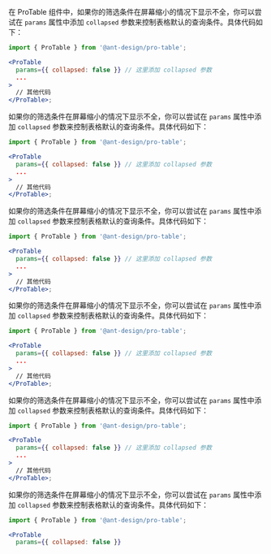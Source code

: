 在 ProTable 组件中，如果你的筛选条件在屏幕缩小的情况下显示不全，你可以尝试在 `params` 属性中添加 `collapsed` 参数来控制表格默认的查询条件。具体代码如下：

```jsx
import { ProTable } from '@ant-design/pro-table';

<ProTable
  params={{ collapsed: false }} // 这里添加 collapsed 参数
  ...
>
  // 其他代码
</ProTable>;
```

如果你的筛选条件在屏幕缩小的情况下显示不全，你可以尝试在 `params` 属性中添加 `collapsed` 参数来控制表格默认的查询条件。具体代码如下：

```jsx
import { ProTable } from '@ant-design/pro-table';

<ProTable
  params={{ collapsed: false }} // 这里添加 collapsed 参数
  ...
>
  // 其他代码
</ProTable>;
```

如果你的筛选条件在屏幕缩小的情况下显示不全，你可以尝试在 `params` 属性中添加 `collapsed` 参数来控制表格默认的查询条件。具体代码如下：

```jsx
import { ProTable } from '@ant-design/pro-table';

<ProTable
  params={{ collapsed: false }} // 这里添加 collapsed 参数
  ...
>
  // 其他代码
</ProTable>;
```

如果你的筛选条件在屏幕缩小的情况下显示不全，你可以尝试在 `params` 属性中添加 `collapsed` 参数来控制表格默认的查询条件。具体代码如下：

```jsx
import { ProTable } from '@ant-design/pro-table';

<ProTable
  params={{ collapsed: false }} // 这里添加 collapsed 参数
  ...
>
  // 其他代码
</ProTable>;
```

如果你的筛选条件在屏幕缩小的情况下显示不全，你可以尝试在 `params` 属性中添加 `collapsed` 参数来控制表格默认的查询条件。具体代码如下：

```jsx
import { ProTable } from '@ant-design/pro-table';

<ProTable
  params={{ collapsed: false }} // 这里添加 collapsed 参数
  ...
>
  // 其他代码
</ProTable>;
```

如果你的筛选条件在屏幕缩小的情况下显示不全，你可以尝试在 `params` 属性中添加 `collapsed` 参数来控制表格默认的查询条件。具体代码如下：

```jsx
import { ProTable } from '@ant-design/pro-table';

<ProTable
  params={{ collapsed: false }}
```
